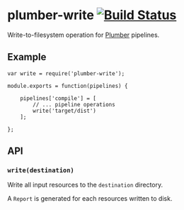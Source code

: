 plumber-write [![Build Status](https://travis-ci.org/plumberjs/plumber-write.png?branch=master)](https://travis-ci.org/plumberjs/plumber-write)
=============

Write-to-filesystem operation for [Plumber](https://github.com/plumberjs/plumber) pipelines.

## Example

    var write = require('plumber-write');

    module.exports = function(pipelines) {

        pipelines['compile'] = [
            // ... pipeline operations
            write('target/dist')
        ];

    };


## API

### `write(destination)`

Write all input resources to the `destination` directory.

A `Report` is generated for each resources written to disk.
